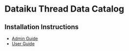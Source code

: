 # Dataiku Thread Data Catalog

## Installation Instructions
- [Admin Guide](Thread_Installation_Instructions.pdf)
- [User Guide](Thread_User_Instructions.pdf)

